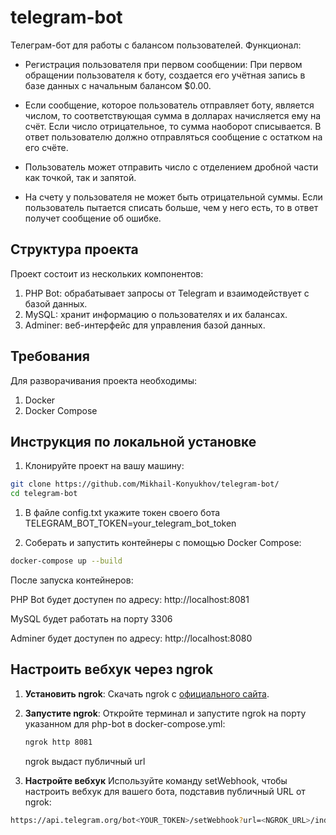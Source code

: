 # telegram-bot
Телеграм-бот для работы с балансом пользователей.
Функционал:
- Регистрация пользователя при первом сообщении: 
При первом обращении пользователя к боту, создается его учётная запись в базе данных с начальным балансом $0.00. 

- Если сообщение, которое пользователь отправляет боту, является числом, 
то соответствующая сумма в долларах начисляется ему на счёт. 
Если число отрицательное, то сумма наоборот списывается. 
В ответ пользователю должно отправляться сообщение с остатком на его счёте.

- Пользователь может отправить число с отделением дробной части как точкой, так и запятой.

- На счету у пользователя не может быть отрицательной суммы. 
Если пользователь пытается списать больше, чем у него есть, то в ответ получет сообщение об ошибке.

## Структура проекта
Проект состоит из нескольких компонентов:

1. PHP Bot: обрабатывает запросы от Telegram и взаимодействует с базой данных.
1. MySQL: хранит информацию о пользователях и их балансах.
1. Adminer: веб-интерфейс для управления базой данных.
## Требования
Для разворачивания проекта необходимы:

1. Docker
1. Docker Compose
## Инструкция по локальной установке
1. Клонируйте проект на вашу машину:

```bash
git clone https://github.com/Mikhail-Konyukhov/telegram-bot/
cd telegram-bot
```
1. В файле config.txt укажите токен своего бота
TELEGRAM_BOT_TOKEN=your_telegram_bot_token

1. Соберать и запустить контейнеры с помощью Docker Compose:

```bash
docker-compose up --build
```
После запуска контейнеров:

PHP Bot будет доступен по адресу: http://localhost:8081

MySQL будет работать на порту 3306

Adminer будет доступен по адресу: http://localhost:8080

## Настроить вебхук через ngrok

1. **Установить ngrok**:
   Скачать ngrok с [официального сайта](https://ngrok.com/download).

2. **Запустите ngrok**:
   Откройте терминал и запустите ngrok на порту указанном для php-bot в docker-compose.yml:

   ```bash
   ngrok http 8081
   ```
   ngrok выдаст публичный url

3. **Настройте вебхук**
   Используйте команду setWebhook, чтобы настроить вебхук для вашего бота, подставив публичный URL от ngrok:

```bash
https://api.telegram.org/bot<YOUR_TOKEN>/setWebhook?url=<NGROK_URL>/index.php
```
